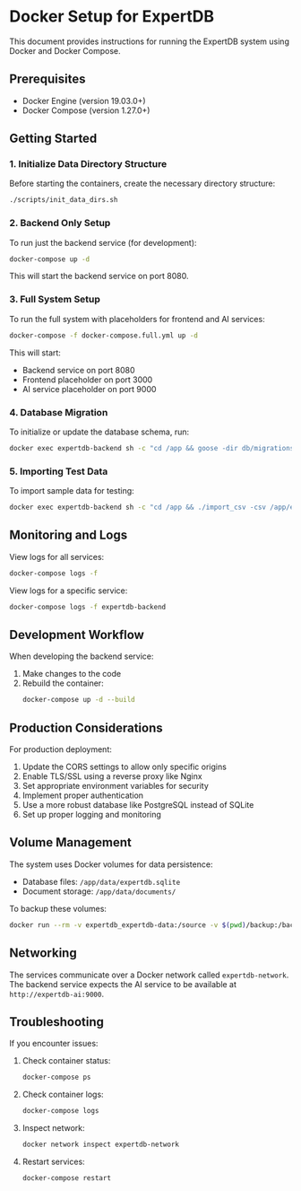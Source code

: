 # Docker Setup for ExpertDB

This document provides instructions for running the ExpertDB system using Docker and Docker Compose.

## Prerequisites

- Docker Engine (version 19.03.0+)
- Docker Compose (version 1.27.0+)

## Getting Started

### 1. Initialize Data Directory Structure

Before starting the containers, create the necessary directory structure:

```bash
./scripts/init_data_dirs.sh
```

### 2. Backend Only Setup

To run just the backend service (for development):

```bash
docker-compose up -d
```

This will start the backend service on port 8080.

### 3. Full System Setup

To run the full system with placeholders for frontend and AI services:

```bash
docker-compose -f docker-compose.full.yml up -d
```

This will start:
- Backend service on port 8080
- Frontend placeholder on port 3000
- AI service placeholder on port 9000

### 4. Database Migration

To initialize or update the database schema, run:

```bash
docker exec expertdb-backend sh -c "cd /app && goose -dir db/migrations/sqlite sqlite3 /app/data/expertdb.sqlite up"
```

### 5. Importing Test Data

To import sample data for testing:

```bash
docker exec expertdb-backend sh -c "cd /app && ./import_csv -csv /app/experts.csv -db /app/data/expertdb.sqlite"
```

## Monitoring and Logs

View logs for all services:

```bash
docker-compose logs -f
```

View logs for a specific service:

```bash
docker-compose logs -f expertdb-backend
```

## Development Workflow

When developing the backend service:

1. Make changes to the code
2. Rebuild the container:
   ```bash
   docker-compose up -d --build
   ```

## Production Considerations

For production deployment:

1. Update the CORS settings to allow only specific origins
2. Enable TLS/SSL using a reverse proxy like Nginx
3. Set appropriate environment variables for security
4. Implement proper authentication
5. Use a more robust database like PostgreSQL instead of SQLite
6. Set up proper logging and monitoring

## Volume Management

The system uses Docker volumes for data persistence:

- Database files: `/app/data/expertdb.sqlite`
- Document storage: `/app/data/documents/`

To backup these volumes:

```bash
docker run --rm -v expertdb_expertdb-data:/source -v $(pwd)/backup:/backup alpine tar -czf /backup/expertdb-data-$(date +%Y%m%d).tar.gz -C /source .
```

## Networking

The services communicate over a Docker network called `expertdb-network`. The backend service expects the AI service to be available at `http://expertdb-ai:9000`.

## Troubleshooting

If you encounter issues:

1. Check container status:
   ```bash
   docker-compose ps
   ```

2. Check container logs:
   ```bash
   docker-compose logs
   ```

3. Inspect network:
   ```bash
   docker network inspect expertdb-network
   ```

4. Restart services:
   ```bash
   docker-compose restart
   ```